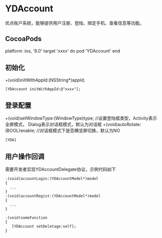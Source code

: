 # YDAccount
优点账户系统，能够提供用户注册、登陆、绑定手机、查看信息等功能。
## CocoaPods
platform :ios, '8.0'
target 'xxxx' do
  pod 'YDAccount'
end
## 初始化
+(void)initWithAppId:(NSString*)appId;
```
[YDAccount initWithAppId:@"xxxx"];
```
## 登录配置
+(void)setWindowType:(WindowType)type; //设置登陆框类型，Activity表示全屏模式， Dialog表示对话框模式，默认为对话框
+(void)autoRotate:(BOOL)enable;  //对话框模式下是否横坚屏切换，默认为NO
```
[YDA]
```
## 用户操作回调
需要开发者实现YDAccountDelegate协议，示例代码如下
```
-(void)accountLogin:(YDAccountModel*)model
{
  ...
}
-(void)accountRegist:(YDAccountModel*)model
{
  ...
}

-(void)someFunction
{
   [YDAccount setDeletage:self];
}

```
